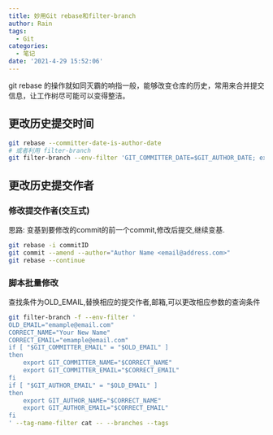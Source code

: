 ```yaml
---
title: 妙用Git rebase和filter-branch
author: Rain
tags:
  - Git
categories:
  - 笔记
date: '2021-4-29 15:52:06'
---
```


git rebase 的操作就如同灭霸的响指一般，能够改变仓库的历史，常用来合并提交信息，让工作树尽可能可以变得整洁。

## 更改历史提交时间

```sh
git rebase --committer-date-is-author-date
# 或者利用 filter-branch
git filter-branch --env-filter 'GIT_COMMITTER_DATE=$GIT_AUTHOR_DATE; export GIT_COMMITTER_DATE'
```

## 更改历史提交作者

### 修改提交作者(交互式)

思路: 变基到要修改的commit的前一个commit,修改后提交,继续变基.

```sh
git rebase -i commitID
git commit --amend --author="Author Name <email@address.com>"
git rebase --continue
```

### 脚本批量修改

查找条件为OLD_EMAIL,替换相应的提交作者,邮箱,可以更改相应参数的查询条件

```sh
git filter-branch -f --env-filter '
OLD_EMAIL="emample@email.com"
CORRECT_NAME="Your New Name"
CORRECT_EMAIL="emample@email.com"
if [ "$GIT_COMMITTER_EMAIL" = "$OLD_EMAIL" ]
then
    export GIT_COMMITTER_NAME="$CORRECT_NAME"
    export GIT_COMMITTER_EMAIL="$CORRECT_EMAIL"
fi
if [ "$GIT_AUTHOR_EMAIL" = "$OLD_EMAIL" ]
then
    export GIT_AUTHOR_NAME="$CORRECT_NAME"
    export GIT_AUTHOR_EMAIL="$CORRECT_EMAIL"
fi
' --tag-name-filter cat -- --branches --tags
```
